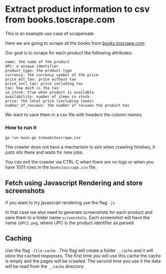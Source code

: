 # Extract product information to csv from books.toscrape.com

This is an example use case of scrapemate. 

Here we are going to scrape all the books from [books.toscrape.com](https://books.toscrape.com/).

Our goal is to scrape for each product the following attributes:

```
name: the name of the product
UPC: a unique identifier
product_type: the product type
currency: the currency symbol of the price
price_exl_tax: price without tax
price_incl_tax: price including tax
tax: how much is tha tax
in_stock: true when product is available
availability: number of items in stock
price: the total price (including taxes)
number_of_reviews: the number of reviews the product has
```

We want to save them in a csv file with headers the column names.


###  How to run it

```
go run main.go 1>bookstoscrape.csv
```

The crawler does not have a mechanism to exit when crawling finishes, it justs sits there
and waits for new jobs.

You can exit the crawler via CTRL-C when there are no logs or when you have 1001 rows in the 
`bookstoscrape.csv` file.

## Fetch using Javascript Rendering and store screenshots

if you want to try javascript rendering use the flag `-js`

In that case we also need to generate screenshots for each product and save them to
a folder name `screenshots`. Each screenshot will have the name `{UPC}.png`, where UPC is the product
identifier as parsed

## Caching

Use the flag `-file-cache` . This flag will create a folder `__cache` and it will store the 
cached responses. The first time you will use this cache the cache is empty and the pages will be crawled.
The second time you use it the data will be read from the `__cache` directory. 



